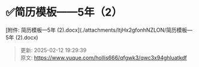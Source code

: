 # ✅简历模板——5年（2）

[附件: 简历模板—5年 (2).docx](./attachments/ltjHx2gfonhNZLON/简历模板—5年 (2).docx)



> 更新: 2025-02-12 19:29:39  
> 原文: <https://www.yuque.com/hollis666/qfgwk3/qwc3x94ghluatkdf>